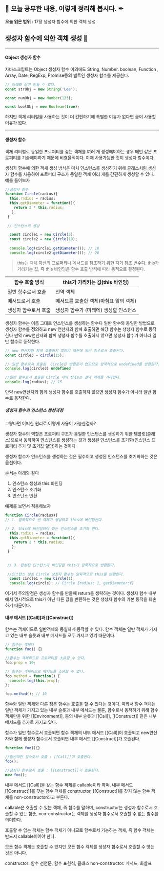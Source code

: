 ## 📕 오늘 공부한 내용, 이렇게 정리해 봅시다. ✒


**오늘 읽은 범위** : 17장 생성자 함수에 의한 객체 생성

## 생성자 함수에 의한 객체 생성 📑
---
#### Object 생성자 함수 

자바스크립트는 Object 생성자 함수 이외에도 String, Number. boolean, Function , Array, Date, RegExp, Promise등의 빌트인 생성자 함수를 제공한다.

```js
// 아래와 같이 만들 수 있다. 
const strObj = new String('Lee');

const numObj = new Number(123);

const boolObj = new Boolean(true);
```

하지만 객체 리터럴을 사용하는 것이 더 간편하기에  특별한 이유가 없다면 굳이 사용할 이유가 없다. 

---

#### 생성자 함수

객체 리터럴로 동일한 프로퍼티를 갖는 객체를 여러 개 생성해야하는 경우 매번 같은 프로퍼티를 기술해야하기 때문에 비효율적이다. 
이때 사용가능한 것이 생성자 함수이다. 



생성자 함수에 의한 객체 생성 방식은 마치 인스턴스를 생성하기 위해 클래스처럼 생성자 함수를 사용하여 프로퍼티 구조가 동일한 객체 여러 개를 간편하게 생성할 수 있다. 
예를 들어보자
```js
//생성자 함수
function Circle(radius){
  this.radius = radius;
  this.getDiameter = function(){
    return 2 * this.radius;
   };
 }
 
 // 인스턴스의 생성

  const circle1 = new Circle(5); 
  const circle2 = new Circle(10);
  
  console.log(circle1.getDiameter()); // 10
  console.log(circle2.getDiameter()); // 20
```

> this는 객체 자신의 프로퍼티나 메서드를 참조하기 위한 자기 참조 변수다. 
> this가 가리키는 값, 즉 this 바인딩은 함수 호출 방식에 따라 동적으로 결정된다.

| 함수 호출 방식  | this가 가리키는 값(this 바인딩) | 
|----|-------------|
| 일반 함수로서 호출 | 전역 객체 | 
| 메서드로서 호출 | 메서드를 호출한 객체(마침표 앞의 객체) | 
| 생성자 함수로서 호출 | 생성자 함수가 (미래에) 생성할 인스턴스 | 


생성자 함수는 이름 그대로 인스턴스를 생성하는 함수다 
일반 함수와 동일한 방법으로 생성자 함수를 정의하고 new 연산자와 함께 호출하면 해당 함수는 생성자 함수로 동작한다 
만약 new연산자와 함께 생성자 함수를 호출하지 않으면 생성자 함수가 아니라 일반 함수로 동작한다. 

```js
// new 연산자와 함께 호출하지 않았기 때문에 일반 함수로서 호출된다.
const circle3 = circle(15);

// 일반 함수로서 호출된  Circle은 반환문이 없으므로 암묵적으로 undefined를 반환한다. 
console.log(circle3) undefined

//일반 함수로서 호출된 Circle 내의 this는 전역 객체를 가리킨다.
console.log(radius); // 15
```
만약 new연산자와 함께 생성자 함수를 호출하지 않으면 생성자 함수가 아니라 일반 함수로 동작한다.

##### 생성자 함수의 인스턴스 생성과정

그렇다면 어떠한 원리로 이렇게 사용이 가능한걸까?


생성자 함수의 역할은 프로퍼티 구조가 동일한 인스턴스를 생성하기 위한 템플릿(클래스)으로서 동작하여 인스턴스를 생성하는 것과 
생성된 인스턴스를 초기화(인스턴스 프로퍼티 추가 및 초기값 할당)하는 것이다

생성자 함수가 인스턴스를 생성하는 것은 필수이고
생성된 인스턴스를 초기화하는 것은 옵션이다. 

순서는 아래와 같다

1. 인스턴스 생성과 this 바인딩
2. 인스턴스 초기화
3. 인스턴스 반환


예제를 보면서 적용해보자 

```js
function Circle(radius){
// 1. 암묵적으로 빈 객체가 생성되고 this에 바인딩된다.

// 2. this에 바인딩되어 있는 인스턴스를 초기화 한다.
  this.radius = radius;
  this.getDiameter = function(){
    return 2 * this.radius;
   };
 }
 
 
 // 3. 완성된 인스턴스가 바인딩된 this가 암묵적으로 반환한다.
 
 //인스턴스 생성 Circle 생성자 함수는 암묵적으로 this를 반환한다.
  const circle1 = new Circle(1); 
  console.log(circle); // Circle {radius: 1, getDiameter:f}
```

여기서 주의할점은 생성자 함수를 만들때 return을 생략하는 것이다. 
생성자 함수 내부에서 명시적으로 this가 아닌 다른 값을 반환하는 것은 생성자 함수의 기본 동작을 훼손하기 때문이다.

#### 내부 메서드 [[Call]]과   [[Construct]]

함수는 객체이므로 일반객체와 동일하게 동작할 수 있다.
함수 객체는 일반 객체가 가지고 있는 내부 슬릇과 내부 메서드를 모두 가지고 있기 때문이다.


```js
// 함수는 객체다
function foo() {}

//함수는 객체이므로 프로퍼티를 소유할 수 있다.
foo.prop = 10;

// 함수는 객체이므로 메서드를 소유할 수 없다.
foo.method = function() {
  console.log(this.prop);
};

foo.method(); // 10
```

함수와 일반 객체와 다른 점은 함수는 호출을 할 수 있다는 것이다. 
따라서 함수 객체는 일반 객체가 가지고 있는 내부 슬롯과 내부 메서드는 물론, 함수로서 동작하기 위해 함수 객체만을 위한 [[Environment]], 등의 내부 슬릇과 [[Call]], [[Construct]]
같은 내부 메서드를 추가로 가지고 있다.

함수가 일반 함수로서 호출되면 함수 객체의 내부 메서드 [[Call]]이 호출되고 
new연산자와 함께 생성자 함수로서 호출되면 내부 메서드 [[Construct]]가 호출된다.




```js
function foo(){}

//일반적인 함수로서 호출 : [[Call]]이 호출된다.
foo();

//생성자 함수로서 호출 : [[Construct]]가 호출된다.
new foo();


```

내부 메서드 [[Call]]을 갖는 함수 객체를 callable이라 하며, 내부 메서드 [[Construct]]를 갖는 함수 객체를 constructor, 
[[Construct]]를 갖지 않는 함수 객체를 non-constructor라고 부른다.

callable은 호출할 수 있는 객체, 즉 함수를 말하며, constructor는 생성자 함수로서 호출할 수 있는 함숫, non-constructor는 객체를 생성자 함수로서 호출할 수 없는 함수를 의미한다.

호출할 수 없는 객체는 함수 객체가 아니므로 함수로서 기능하는 객체, 즉 함수 객체는 반드시 callable이어야 한다. 

모든 함수 객체는 호출할 수 있지만 모든 함수 객체를 생성자 함수로서 호출할 수 잇는 것은 아니다.


constructor: 함수 선언문, 함수 표현식, 클래스
non-constructor: 메서드, 화살표 
